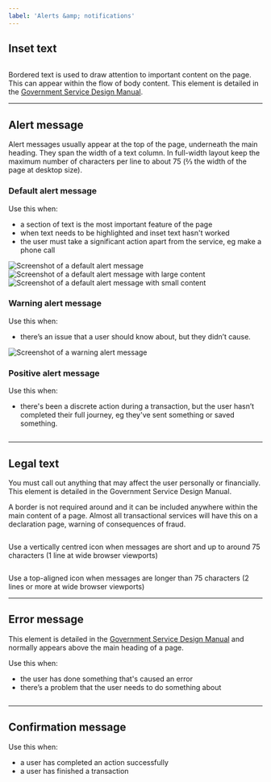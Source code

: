 ```yaml
---
label: 'Alerts &amp; notifications'
---
```


<h2 id="inset-text">Inset text</h2>

<div class="demo">
	<img src="/images/content/patterns/alerts/inset-text-example.png" alt="">
</div>

<p>Bordered text is used to draw attention to important content on the page. This can appear within the flow of body content. This element is detailed in the <a href="http://govuk-elements.herokuapp.com/typography#typography-inset-text">Government Service Design Manual</a>.</p>

<hr>

<h2 id="alert-message">Alert message</h2>

<p>Alert messages usually appear at the top of the page, underneath the main heading. They span the width of a text column. In full-width layout keep the maximum number of characters per line to about 75 (⅔ the width of the page at desktop size).</p>

<h3 id="alert-message-default">Default alert message</h3>

<p>Use this when:</p>

<ul>
	<li>a section of text is the most important feature of the page</li>
	<li>when text needs to be highlighted and inset text hasn't worked</li>
	<li>the user must take a significant action apart from the service, eg make a phone call</li>
</ul>

<div class="demo">
	<img src="/images/content/patterns/alerts/alert.png" alt="Screenshot of a default alert message">
</div>

<div class="demo">
	<img src="/images/content/patterns/alerts/alert2.png" alt="Screenshot of a default alert message with large content">
</div>

<div class="demo">
	<img src="/images/content/patterns/alerts/alert3.png" alt="Screenshot of a default alert message with small content">
</div>

<h3 id="alert-message-warning">Warning alert message</h3>

<p>Use this when:</p>

<ul>
	<li>there’s an issue that a user should know about, but they didn’t cause.</li>
</ul>

<div class="demo">
	<img src="/images/content/patterns/alerts/alert-warning.png" alt="Screenshot of a warning alert message">
</div>

<h3 id="alert-message-positive">Positive alert message</h3>

<p>Use this when:</p>

<ul>
	<li>there's been a discrete action during a transaction, but the user hasn’t completed their full journey, eg they've sent something or saved something.</li>
</ul>

<div class="demo">
	<img src="/images/content/patterns/alerts/alert-positive.png" alt="">
</div>

<hr>

<h2 id="legal-text">Legal text</h2>

<p>You must call out anything that may affect the user personally or financially. This element is detailed in the Government Service Design Manual.</p>

<p>A border is not required around and it can be included anywhere within the main content of a page. Almost all transactional services will have this on a declaration page, warning of consequences of fraud.</p>

<div class="demo">
	<img src="/images/content/patterns/alerts/legal-text.png" alt="">
</div>

<p>Use a vertically centred icon when messages are short and up to around 75 characters (1 line at wide browser viewports)</p>

<div class="demo">
	<img src="/images/content/patterns/alerts/legal-text-multiline.png" alt="">
</div>

<p>Use a top-aligned icon when messages are longer than 75 characters (2 lines or more at wide browser viewports)</p>

<hr>

<h2 id="error-message">Error message</h2>

<p>This element is detailed in the <a href="http://govuk-elements.herokuapp.com/errors/">Government Service Design Manual</a> and normally appears above the main heading of a page.</p>

<p>Use this when:</p>

<ul>
	<li>the user has done something that's caused an error</li>
	<li>there’s a problem that the user needs to do something about</li>
</ul>

<div class="demo">
	<img src="/images/content/patterns/alerts/error.png" alt="">
</div>

<div class="demo">
	<img src="/images/content/patterns/alerts/error2.png" alt="">
</div>

<hr>

<h2 id="confirmation-message">Confirmation message</h2>

<p>Use this when:</p>

<ul>
	<li>a user has completed an action successfully</li>
	<li>a user has finished a transaction</li>
</ul>

<div class="demo">
	<img src="/images/content/patterns/alerts/confirmation.png" alt="">
</div>

<div class="demo">
	<img src="/images/content/patterns/alerts/confirmation2.png" alt="">
</div>

<div class="demo">
	<img src="/images/content/patterns/alerts/confirmation3.png" alt="">
</div>
